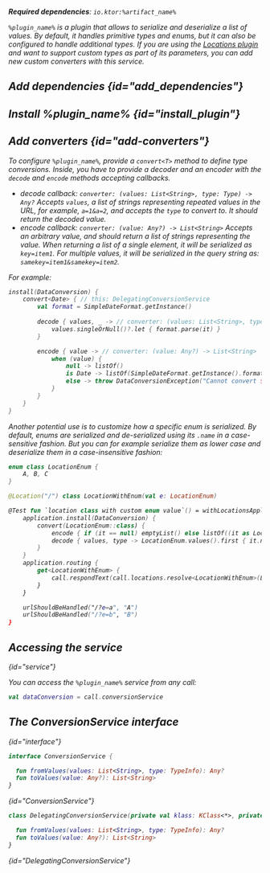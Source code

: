 [//]: # (title: Data conversion)

<include from="lib.topic" element-id="outdated_warning"/>

<var name="artifact_name" value="ktor-server-data-conversion"/>
<var name="package_name" value="io.ktor.server.plugins.dataconversion"/>
<var name="plugin_name" value="DataConversion"/>

<tldr>
<p>
<b>Required dependencies</b>: <code>io.ktor:%artifact_name%</code>
</p>
</tldr>

`%plugin_name%` is a plugin that allows to serialize and deserialize a list of values. By default, it handles primitive types and enums, but it can also be configured to handle additional types. If you are using the [Locations plugin](locations.md) and want to support custom types as part of its parameters, you can add new custom converters with this service.


## Add dependencies {id="add_dependencies"}

<include from="lib.topic" element-id="add_ktor_artifact_intro"/>
<include from="lib.topic" element-id="add_ktor_artifact"/>


## Install %plugin_name% {id="install_plugin"}

<include from="lib.topic" element-id="install_plugin"/>

## Add converters {id="add-converters"}

To configure `%plugin_name%`, provide a `convert<T>` method to define type conversions. Inside, you have to provide a decoder and an encoder with the `decode` and `encode` methods accepting callbacks.

* decode callback: `converter: (values: List<String>, type: Type) -> Any?`
  Accepts `values`, a list of strings representing repeated values in the URL, for example, `a=1&a=2`,
  and accepts the `type` to convert to. It should return the decoded value.
* encode callback: `converter: (value: Any?) -> List<String>` 
  Accepts an arbitrary value, and should return a list of strings representing the value.
  When returning a list of a single element, it will be serialized as `key=item1`. For multiple values,
  it will be serialized in the query string as: `samekey=item1&samekey=item2`.

For example:

```kotlin
install(DataConversion) {
    convert<Date> { // this: DelegatingConversionService
        val format = SimpleDateFormat.getInstance()
    
        decode { values, _ -> // converter: (values: List<String>, type: Type) -> Any?
            values.singleOrNull()?.let { format.parse(it) }
        }

        encode { value -> // converter: (value: Any?) -> List<String>
            when (value) {
                null -> listOf()
                is Date -> listOf(SimpleDateFormat.getInstance().format(value))
                else -> throw DataConversionException("Cannot convert $value as Date")
            }
        }
    }
}
```

Another potential use is to customize how a specific enum is serialized. By default, enums are serialized and de-serialized
using its `.name` in a case-sensitive fashion. But you can for example serialize them as lower case and deserialize
them in a case-insensitive fashion: 

```kotlin
enum class LocationEnum {
    A, B, C
}

@Location("/") class LocationWithEnum(val e: LocationEnum)

@Test fun `location class with custom enum value`() = withLocationsApplication {
    application.install(DataConversion) {
        convert(LocationEnum::class) {
            encode { if (it == null) emptyList() else listOf((it as LocationEnum).name.toLowerCase()) }
            decode { values, type -> LocationEnum.values().first { it.name.toLowerCase() in values } }
        }
    }
    application.routing {
        get<LocationWithEnum> {
            call.respondText(call.locations.resolve<LocationWithEnum>(LocationWithEnum::class, call).e.name)
        }
    }

    urlShouldBeHandled("/?e=a", "A")
    urlShouldBeHandled("/?e=b", "B")
}
```

## Accessing the service
{id="service"}

You can access the `%plugin_name%` service from any call:

```kotlin
val dataConversion = call.conversionService
```

## The ConversionService interface
{id="interface"}

```kotlin
interface ConversionService {

  fun fromValues(values: List<String>, type: TypeInfo): Any?
  fun toValues(value: Any?): List<String>
}
```
{id="ConversionService"}

```kotlin
class DelegatingConversionService(private val klass: KClass<*>, private val decoder: ((values: List<String>) -> Any?)?, private val encoder: ((value: Any?) -> List<String>)?) : ConversionService {

  fun fromValues(values: List<String>, type: TypeInfo): Any?
  fun toValues(value: Any?): List<String>
}
```
{id="DelegatingConversionService"}
